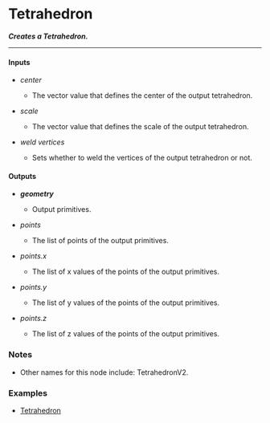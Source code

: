 # Tetrahedron

**_Creates a Tetrahedron._**

---


#### Inputs

* _center_

  * The vector value that defines the center of the output tetrahedron.

* _scale_

  * The vector value that defines the scale of the output tetrahedron.

* _weld vertices_

  * Sets whether to weld the vertices of the output tetrahedron or not.


#### Outputs

* **_geometry_**

  * Output primitives.

* _points_

  * The list of points of the output primitives.

* _points.x_

  * The list of x values of the points of the output primitives.

* _points.y_

  * The list of y values of the points of the output primitives.

* _points.z_

  * The list of z values of the points of the output primitives.


### Notes

* Other names for this node include: TetrahedronV2.


### Examples



* <a href="https://creator.trimble.com/graph?assetURI=whp:a63e8834-653b-465c-8567-82912ffb2791&version=latest" target="_blank">Tetrahedron</a>
